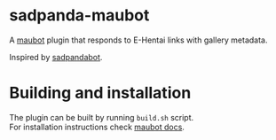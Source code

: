 # sadpanda-maubot

A [maubot](https://github.com/maubot/maubot) plugin that responds to E-Hentai links with gallery metadata.


Inspired by [sadpandabot](https://github.com/Ryu1845/sadpandabot).


# Building and installation

The plugin can be built by running `build.sh` script.\
For installation instructions check [maubot docs](https://docs.mau.fi/maubot/usage/basic.html).
